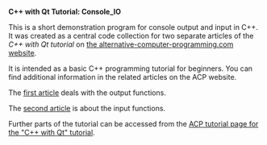 **C++ with Qt Tutorial: Console_IO**

This is a short demonstration program for console output and input in C++. It was created as a central code collection for two separate articles of the *C++ with Qt tutorial* on [the alternative-computer-programming.com website](https://www.alternative-computer-programming.com).

It is intended as a basic C++ programming tutorial for beginners. You can find additional information in the related articles on the ACP website. 

The [first article](https://www.alternative-computer-programming.com/cpp-tutorial-003-console-output.html) deals with the output functions.

The [second article](https://www.alternative-computer-programming.com/cpp-tutorial-004-console-input.html) is about the input functions.

Further parts of the tutorial can be accessed from the [ACP tutorial page for the "C++ with Qt" tutorial](https://www.alternative-computer-programming.com/cplusplus-with-qt-tutorial-index.html).
